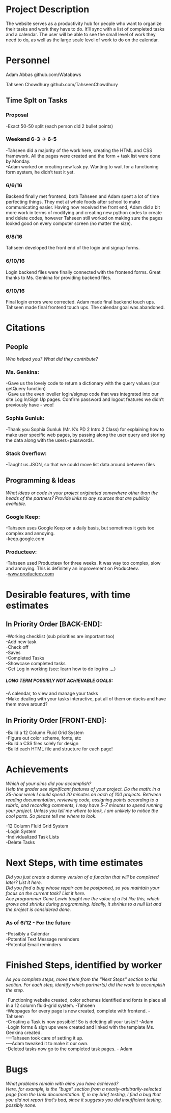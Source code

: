 # Project Description
The website serves as a productivity hub for people who want to organize their tasks and work they have to do. It’ll sync with a list of completed tasks and a calendar. The user will be able to see the small level of work they need to do, as well as the large scale level of work to do on the calendar.

# Personnel
Adam Abbas 
github.com/Watabaws

Tahseen Chowdhury
github.com/TahseenChowdhury

## Time Splt on Tasks
### Proposal
-Exact 50-50 split (each person did 2 bullet points)

### Weekend 6-3 → 6-5
-Tahseen did a majority of the work here, creating the HTML and CSS framework. All the pages were created and the form + task list were done by Monday. 
<br />
-Adam worked on creating newTask.py. Wanting to wait for a functioning form system, he didn’t test it yet.

### 6/6/16
Backend finally met frontend, both Tahseen and Adam spent a lot of time perfecting things. They met at whole foods after school to make communicating easier. Having now received the front end, Adam did a bit more work in terms of modifying and creating new python codes to create and delete codes, however Tahseen still worked on making sure the pages looked good on every computer screen (no matter the size).

### 6/8/16
Tahseen developed the front end of the login and signup forms. 

### 6/10/16
Login backend files were finally connected with the frontend forms. Great thanks to Ms. Genkina for providing backend files.

### 6/10/16
Final login errors were corrected. Adam made final backend touch ups. Tahseen made final frontend touch ups. The calendar goal was abandoned.

# Citations

## People
_Who helped you? What did they contribute?_

### Ms. Genkina:
-Gave us the lovely code to return a dictionary with the query values (our getQuery function)
<br />
-Gave us the even lovelier login/signup code that was integrated into our site Log In/Sign Up pages. Confirm password and logout features we didn’t previously have - woo!

### Sophia Gunluk: 
-Thank you Sophia Gunluk (Mr. K’s PD 2 Intro 2 Class) for explaining how to make user specific web pages, by passing along the user query and storing the data along with the users+passwords.

### Stack Overflow:
-Taught us JSON, so that we could move list data around between files

## Programming & Ideas
_What ideas or code in your project originated somewhere other than the heads of the partners? Provide links to any sources that are publicly available._

### Google Keep:
-Tahseen uses Google Keep on a daily basis, but sometimes it gets too complex and annoying.
<br />
-keep.google.com

### Producteev:
-Tahseen used Producteev for three weeks. It was way too complex, slow and annoying. This is definitely an improvement on Producteev.
<br />
-www.producteev.com

# Desirable features, with time estimates

## In Priority Order [BACK-END]:
-Working checklist (sub priorities are important too)
<br />
-Add new task
<br />
-Check off
<br />
-Saves
<br />
-Completed Tasks
<br />
-Showcase completed tasks 
<br />
-Get Log in working (see: learn how to do log ins ._.)
<br />
##### LONG TERM POSSIBLY NOT ACHIEVABLE GOALS:
-A calendar, to view and manage your tasks
<br />
-Make dealing with your tasks interactive, put all of them on ducks and have them move around?

## In Priority Order [FRONT-END]:
-Build a 12 Column Fluid Grid System 
<br />
-Figure out color scheme, fonts, etc
<br />
-Build a CSS files solely for design
<br />
-Build each HTML file and structure for each page!
<br />

# Achievements
_Which of your aims did you accomplish?
<br />
Help the grader see significant features of your project. Do the math: in a 35-hour week I could spend 20 minutes on each of 100 projects. Between reading documentation, reviewing code, assigning points according to a rubric, and recording comments, I may have 5–7 minutes to spend running your project. Unless you tell me where to look, I am unlikely to notice the cool parts. So please tell me where to look._

-12 Column Fluid Grid System
<br />
-Login System
<br />
-Individualized Task Lists
<br />
-Delete Tasks
<br />

# Next Steps, with time estimates
_Did you just create a dummy version of a function that will be completed later? List it here.
<br />
Did you find a bug whose repair can be postponed, so you maintain your focus on the current task? List it here.
<br />
Ace programmer Gene Lewin taught me the value of a list like this, which grows and shrinks during programming. Ideally, it shrinks to a null list and the project is considered done._

### As of 6/12 - For the future
-Possibly a Calendar
<br />
-Potential Text Message reminders
<br />
-Potential Email reminders

# Finished Steps, identified by worker
_As you complete steps, move them from the "Next Steps" section to this section. For each step, identify which partner(s) did the work to accomplish the step._

-Functioning website created, color schemes identified and fonts in place all in a 12 column fluid-grid system. -Tahseen 
<br />
-Webpages for every page is now created, complete with frontend. -Tahseen
<br />
-Creating a Task is now possible!! So is deleting all your tasks!! -Adam
<br />
-Login forms & sign ups were created and linked with the template Ms. Genkina created.
<br />
---Tahseen took care of setting it up.
<br />
---Adam tweaked it to make it our own.
<br />
-Deleted tasks now go to the completed task pages. - Adam

# Bugs
_What problems remain with aims you have achieved?
<br />
Here, for example, is the "bugs" section from a nearly-arbitrarily-selected page from the Unix documentation. If, in my brief testing, I find a bug that you did not report that's bad, since it suggests you did insufficient testing, possibly none._
